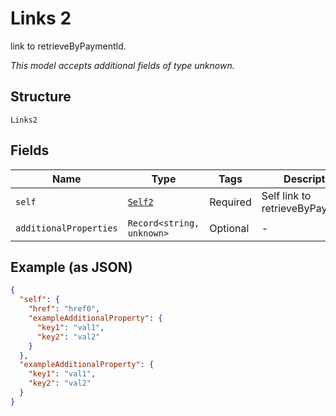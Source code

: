 
# Links 2

link to retrieveByPaymentId.

*This model accepts additional fields of type unknown.*

## Structure

`Links2`

## Fields

| Name | Type | Tags | Description |
|  --- | --- | --- | --- |
| `self` | [`Self2`](../../doc/models/self-2.md) | Required | Self link to retrieveByPaymentId. |
| `additionalProperties` | `Record<string, unknown>` | Optional | - |

## Example (as JSON)

```json
{
  "self": {
    "href": "href0",
    "exampleAdditionalProperty": {
      "key1": "val1",
      "key2": "val2"
    }
  },
  "exampleAdditionalProperty": {
    "key1": "val1",
    "key2": "val2"
  }
}
```

